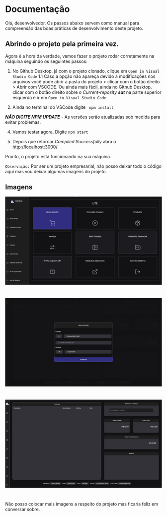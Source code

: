 # Documentação

Olá, desenvolvedor. Os passos abaixo servem como manual para compreensão das boas práticas de desenvolvimento deste projeto.

## Abrindo o projeto pela primeira vez.

Agora é a hora da verdade, vamos fazer o projeto rodar corretamente na máquina seguindo os seguintes passos:

1. No Github Desktop, já com o projeto clonado, clique em `Open in Visual Studio Code`
   1.1 Caso a opção não apareça devido a modificações nos arquivos você pode abrir a pasta do projeto > clicar com o botão direito > Abrir com VSCODE.
   Ou ainda mais fácil, ainda no Github Desktop, clicar com o botão direito sobre o _Current-reposity **sat**_ na parte superior esquerda e ir em `Open in Visual Studio Code`

2. Ainda no terminal do VSCode digite  ` npm install`

**_NÃO DIGITE NPM UPDATE_** - As versões serão atualizadas sob medida para evitar problemas.

4. Vamos testar agora. Digite `npm start`

5. Depois que retornar _Compiled Successfully_ abra o [http://localhost:3000/](http://localhost:3000/)

Pronto, o projeto está funcionando na sua máquina.

`Observação:` Por ser um projeto empresarial, não posso deixar todo o código aqui mas vou deixar algumas imagens do projeto.

## Imagens
 ![ HOME](/public/home.png)
 #
  ![ ](/public/nova_venda_modal.png)
  #
 ![ HOME](/public/nova_venda.png)
 #
 
 Não posso colocar mais imagens a respeito do projeto mas ficaria feliz em conversar sobre.